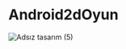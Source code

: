 ﻿# Android2dOyun
![Adsız tasarım (5)](https://github.com/Fatih20823/Android2dOyun/assets/101557027/a460a105-0797-4c81-b8a9-3b64fc7f2d40)
